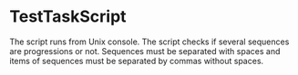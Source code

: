 # TestTaskScript
The script runs from Unix console.
The script checks if several sequences are progressions or not.
Sequences must be separated with spaces and items of sequences must be separated by commas without spaces.
